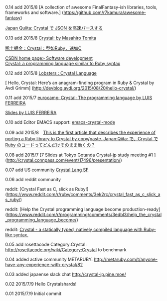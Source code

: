 0.14 add 2015/8 [A collection of awesome FinalFantasy-ish libraries, tools, frameworks and software.]
(https://github.com/r7kamura/awesome-fantasy)

[Japan Quiita: Crystal で JSON を高速パースする](http://qiita.com/pine613/items/b2a6c3214b9533e54070)

0.13 add 2015/8 
[Crystal: by Masahiro Tomita](http://sssslide.com/www.slideshare.net/tmtm/crystal-51973486)

[稀土掘金：Crystal：型如Ruby，速如C](http://gold.xitu.io/entry/55d2fb5e60b22b8ded2195c8)

[CSDN home page> Software development	
Crystal: a programming language similar to Ruby syntax](http://prog3.com/article/2015-08-14/2825458-Crystal)

0.12 add 2015/8
[Lobsters : Crystal Language](https://lobste.rs/s/4867h0/crystal_language/comments/bxnocj)

[ Hello, Crystal: Here’s an anagram-finding program in Ruby & Crystal  by Avdi Grimm]
(http://devblog.avdi.org/2015/08/20/hello-crystal/)


0.11 add 2015/7 [eurocamp: Crystal: The programming language by LUIS FERREIRA](http://2015.eurucamp.org/speakers/#luis-ferreira)

[Slides by LUIS FERREIRA](https://www.youtube.com/watch?v=aEDnRjor21Y)


0.10 add Editor EMACS support: [emacs-crystal-mode](https://github.com/jpellerin/emacs-crystal-mode)


0.09 add 2015/8　[This is the first article that describes the experience of porting a Ruby library to Crystal by copy/paste.   Japan:Qiita:  で、Crystal で Ruby のコードってどんだけそのまま動くの？](http://qiita.com/5t111111/items/2d7133ef8dfac2e53f25)

0.08 add 2015/7 [7 Slides at Tokyo Gotanda Crystal-jp study meeting #1 ]
(http://crystal.connpass.com/event/17496/presentation/)

0.07 add US community
[Crystal Lang SF](http://www.meetup.com/Crystal-Lang-SF/events/224241751/)

0.06 add reddit community

reddit: [Crystal Fast as C, slick as Ruby!]
(https://www.reddit.com/r/ruby/comments/3ek2rc/crystal_fast_as_c_slick_as_ruby/)

reddit: [Help the Crystal programming language become production-ready]
(https://www.reddit.com/r/programming/comments/3edbl3/help_the_crystal_programming_language_become/)

reddit: [Crystal - a statically typed, natively compiled language with Ruby-like syntax.](https://www.reddit.com/r/programming/comments/3eftjc/crystal_a_statically_typed_natively_compiled/)


0.05 add rosettacode Category:Crystal: http://rosettacode.org/wiki/Category:Crystal  to benchmark

0.04 added active community METARUBY: http://metaruby.com/t/anyone-have-any-experience-with-crystal/82

0.03 added japaense slack chat http://crystal-jp.pine.moe/

0.02 2015/7/9 Hello Crystalshards!

0.01 2015/7/9 Initial commit

